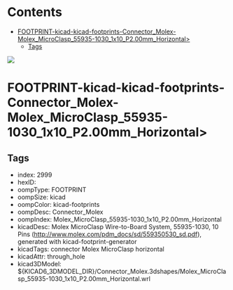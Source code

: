 



Contents
========

* [FOOTPRINT-kicad-kicad-footprints-Connector_Molex-Molex_MicroClasp_55935-1030_1x10_P2.00mm_Horizontal>](#footprint-kicad-kicad-footprints-connector_molex-molex_microclasp_55935-1030_1x10_p200mm_horizontal)
	* [Tags](#tags)
  
![][im]
# FOOTPRINT-kicad-kicad-footprints-Connector_Molex-Molex_MicroClasp_55935-1030_1x10_P2.00mm_Horizontal>

## Tags

- index: 2999
- hexID: 
- oompType: FOOTPRINT
- oompSize: kicad
- oompColor: kicad-footprints
- oompDesc: Connector_Molex
- oompIndex: Molex_MicroClasp_55935-1030_1x10_P2.00mm_Horizontal
- kicadDesc: Molex MicroClasp Wire-to-Board System, 55935-1030, 10 Pins (http://www.molex.com/pdm_docs/sd/559350530_sd.pdf), generated with kicad-footprint-generator
- kicadTags: connector Molex MicroClasp horizontal
- kicadAttr: through_hole
- kicad3DModel: ${KICAD6_3DMODEL_DIR}/Connector_Molex.3dshapes/Molex_MicroClasp_55935-1030_1x10_P2.00mm_Horizontal.wrl



[im]: image.png
